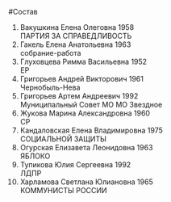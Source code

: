 #Состав
1. Вакушкина Елена Олеговна 1958   
    ПАРТИЯ ЗА СПРАВЕДЛИВОСТЬ
2. Гакель Елена Анатольевна 1963   
    собрание-работа
3. Глуховцева Римма Васильевна 1952   
    ЕР
4. Григорьев Андрей Викторович 1961   
    Чернобыль-Нева
5. Григорьев Артем Андреевич 1992   
    Муниципальный Совет МО МО Звездное
6. Жукова Марина Александровна 1960   
    СР
7. Кандаловская Елена Владимировна 1975   
    СОЦИАЛЬНОЙ ЗАЩИТЫ
8. Огурская Елизавета Леонидовна 1963   
    ЯБЛОКО
9. Тупикова Юлия Сергеевна 1992   
    ЛДПР
10. Харламова Светлана Юлиановна 1965   
    КОММУНИСТЫ РОССИИ
